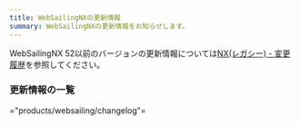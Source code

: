 ```yaml
---
title: WebSailingNXの更新情報
summary: WebSailingNXの更新情報をお知らせします。
---
```


WebSailingNX 52以前のバージョンの更新情報については[NX(レガシー) - 変更履歴](../legacy/changelog.md)を参照してください。

### 更新情報の一覧

="products/websailing/changelog"=